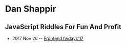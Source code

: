 # Dan Shappir

## JavaScript Riddles For Fun And Profit
- 2017 Nov 26 -- [Frontend fwdays&#39;17](https://frameworksdays.com/event/frontend-fwdays-17/review/javascript-riddles)    
